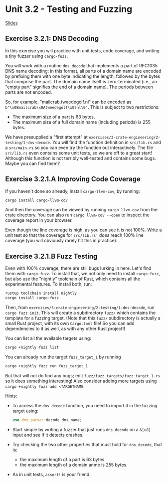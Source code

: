 # Unit 3.2 - Testing and Fuzzing

<a href="/slides/3_2-testing-and-fuzzing/" target="_blank">Slides</a>

## Exercise 3.2.1: DNS Decoding
In this exercise you will practice with unit tests, code coverage, and writing a tiny fuzzer using `cargo-fuzz`.

You will work with a routine `dns_decode` that implements a part of RFC1035 DNS name decoding: in this format, all parts of a domain name are encoded by prefixing them with one byte
indicating the length, followed by the bytes that comprise the part. The domain name itself is zero-terminated (i.e., an "empty part" signifies the end of a domain name).
The periods between parts are not encoded.

So, for example, "mailcrab.tweedegolf.nl" can be encoded as `b"\x08mailcrab\x0Atweedegolf\x02nl\0"`. This is subject to two restrictions:
- The maximum size of a part is 63 bytes.
- The maximum size of a full domain name (including periods) is 255 bytes.

We have presupplied a "first attempt" at `exercises/3-crate-engineering/2-testing/1-dns-decode`. You will find the function definition in `src/lib.rs` and
a `src/main.rs` so you can even try the function out interactively. The file `src/lib.rs` even contains some unit tests, so we are off to a great start! Although this function is
not terribly well-tested and contains some bugs. Maybe you can find them?

## Exercise 3.2.1.A Improving Code Coverage
If you haven't done so already, install `cargo-llvm-cov`, by running:
```bash
cargo install cargo-llvm-cov
```
And then the coverage can be viewed by running `cargo llvm-cov` from the crate directory. You can also run `cargo llvm-cov --open` to inspect the coverage report in your browser.

Even though the line coverage is high, as you can see it is not 100%. Write a unit test so that the coverage for `src/lib.rs'` *does* reach 100% line coverage (you will obviously rarely hit this in practice).

## Exercise 3.2.1.B Fuzz Testing
Even with 100% coverage, there are still bugs lurking in here. Let's find them with `cargo-fuzz`. To install that, we not only need to install `cargo-fuzz`, but also use the "nightly" toolchain of Rust, which contains all the experimental features. To install both, run:

```bash
rustup toolchain install nightly
cargo install cargo-fuzz
```

Then, from `exercises/3-crate-engineering/2-testing/1-dns-decode`, run `cargo fuzz init`. This will create a subdirectory `fuzz/` which contains the template for a fuzzing target.
(Note that this `fuzz/` subdirectory is actually a small Rust project, with its own `Cargo.toml` file! So you can add dependencies to it as well, as with any other Rust project!)

You can list all the available targets using:
```bash
cargo +nightly fuzz list
```

You can already run the target `fuzz_target_1` by running
```bash
cargo +nightly fuzz run fuzz_target_1
```
But that will not do find any bugs; edit `fuzz/fuzz_targets/fuzz_target_1.rs` so it does something interesting! Also consider adding more targets using `cargo +nightly fuzz add <TARGETNAME`.

Hints: 
* To access the `dns_decode` function, you need to import it in the fuzzing target using:
  ```rust
  use dns_parse::decode_dns_name;
  ```
* Start simple by writing a fuzzer that just runs `dns_decode` on a `&[u8]` input and see if it detects crashes.

* Try checking the two other properties that must hold for `dns_decode`, that is: 
  - the maximum length of a part is 63 bytes
  - the maximum length of a domain anme is 255 bytes.

* As in unit tests, `assert!` is your friend.
